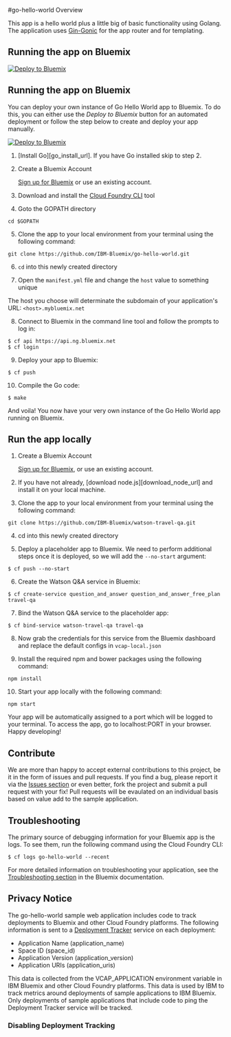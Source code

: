 #go-hello-world Overview

This app is a hello world plus a little big of basic functionality using Golang.
The application uses [Gin-Gonic][gin-gonic-url] for the app router and for templating.

## Running the app on Bluemix

[![Deploy to Bluemix](https://bluemix.net/deploy/button.png)](https://bluemix.net/deploy)

## Running the app on Bluemix

You can deploy your own instance of Go Hello World app to Bluemix. To do this, you can either use the _Deploy to Bluemix_ button for an automated deployment or follow the step below to create and deploy your app manually.

[![Deploy to Bluemix](https://bluemix.net/deploy/button.png)](https://bluemix.net/deploy)

1. [Install Go][go_install_url].  If you have Go installed skip to step 2.

2. Create a Bluemix Account

    [Sign up for Bluemix][bluemix_signup_url] or use an existing account.

3. Download and install the [Cloud Foundry CLI][cloud_foundry_url] tool


4. Goto the GOPATH directory

  ```
  cd $GOPATH
  ```

5. Clone the app to your local environment from your terminal using the following command:

  ```
  git clone https://github.com/IBM-Bluemix/go-hello-world.git
  ```

6. `cd` into this newly created directory

7. Open the `manifest.yml` file and change the `host` value to something unique

  The host you choose will determinate the subdomain of your application's URL:  `<host>.mybluemix.net`

8. Connect to Bluemix in the command line tool and follow the prompts to log in:

  ```
  $ cf api https://api.ng.bluemix.net
  $ cf login
  ```

9. Deploy your app to Bluemix:

  ```
  $ cf push
  ```
10. Compile the Go code:

  ```
  $ make
  ```


And voila! You now have your very own instance of the Go Hello World app running on Bluemix.

## Run the app locally

1. Create a Bluemix Account

    [Sign up for Bluemix][bluemix_signup_url], or use an existing account.

2. If you have not already, [download node.js][download_node_url] and install it on your local machine.

3. Clone the app to your local environment from your terminal using the following command:

  ```
  git clone https://github.com/IBM-Bluemix/watson-travel-qa.git
  ```

4. cd into this newly created directory

5. Deploy a placeholder app to Bluemix. We need to perform additional steps once it is deployed, so we will add the `--no-start` argument:

  ```
  $ cf push --no-start
  ```

6. Create the Watson Q&A service in Bluemix:

  ```
  $ cf create-service question_and_answer question_and_answer_free_plan travel-qa
  ```

7. Bind the Watson Q&A service to the placeholder app:

  ```
  $ cf bind-service watson-travel-qa travel-qa
  ```

8. Now grab the credentials for this service from the Bluemix dashboard and replace the default configs in `vcap-local.json`

9. Install the required npm and bower packages using the following command:

  ```
  npm install
  ```

10. Start your app locally with the following command:

  ```
  npm start
  ```

Your app will be automatically assigned to a port which will be logged to your terminal. To access the app, go to localhost:PORT in your browser. Happy developing!

## Contribute
We are more than happy to accept external contributions to this project, be it in the form of issues and pull requests. If you find a bug, please report it via the [Issues section][issues_url] or even better, fork the project and submit a pull request with your fix! Pull requests will be evaulated on an individual basis based on value add to the sample application.

## Troubleshooting

The primary source of debugging information for your Bluemix app is the logs. To see them, run the following command using the Cloud Foundry CLI:

  ```
  $ cf logs go-hello-world --recent
  ```
For more detailed information on troubleshooting your application, see the [Troubleshooting section](https://www.ng.bluemix.net/docs/troubleshoot/tr.html) in the Bluemix documentation.

## Privacy Notice
The go-hello-world sample web application includes code to track deployments to Bluemix and other Cloud Foundry platforms. The following information is sent to a [Deployment Tracker](https://github.com/IBM-Bluemix/cf-deployment-tracker-service) service on each deployment:

* Application Name (application_name)
* Space ID (space_id)
* Application Version (application_version)
* Application URIs (application_uris)

This data is collected from the VCAP_APPLICATION environment variable in IBM Bluemix and other Cloud Foundry platforms. This data is used by IBM to track metrics around deployments of sample applications to IBM Bluemix. Only deployments of sample applications that include code to ping the Deployment Tracker service will be tracked.

### Disabling Deployment Tracking

[bluemix_signup_url]: https://ibm.biz/go-hello-world-signup
[cloud_foundry_url]: https://github.com/cloudfoundry/cli
[issues_url]: https://github.com/IBM-Bluemix/go-hello-world/issues
[gin-gonic-url]: https://github.com/gin-gonic/gin
[go-install-url]: https://golang.org/doc/install
